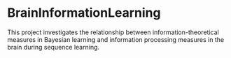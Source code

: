 # BrainInformationLearning
This project investigates the relationship between information-theoretical measures in Bayesian learning and information processing measures in the brain during sequence learning.
